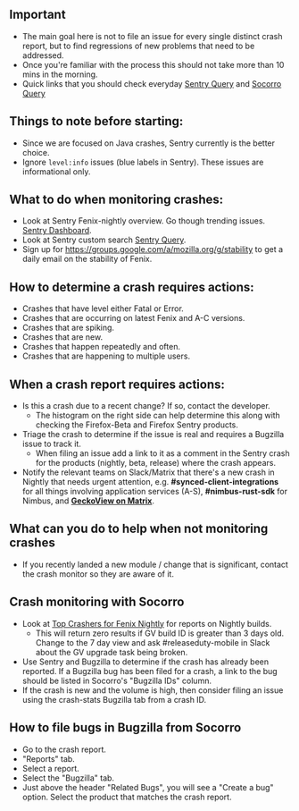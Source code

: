 ## Important
* The main goal here is not to file an issue for every single distinct crash report, but to find regressions of new problems that need to be addressed.
* Once you're familiar with the process this should not take more than 10 mins in the morning.
* Quick links that you should check everyday [Sentry Query](https://sentry.io/organizations/mozilla/issues/?groupStatsPeriod=auto&page=0&project=6295546&query=is%3Aunresolved+level%3Afatal+firstSeen%3A-1w&sort=freq&statsPeriod=14d) and [Socorro Query](https://crash-stats.mozilla.org/topcrashers/?product=Fenix&days=3&_range_type=build&process_type=any)

## Things to note before starting:
* Since we are focused on Java crashes, Sentry currently is the better choice.
* Ignore `level:info` issues (blue labels in Sentry).  These issues are informational only.

## What to do when monitoring crashes:
* Look at Sentry Fenix-nightly overview.  Go though trending issues. [Sentry Dashboard](https://sentry.io/organizations/mozilla/projects/fenix-nightly/?project=6295546).
* Look at Sentry custom search [Sentry Query](https://sentry.io/organizations/mozilla/issues/?groupStatsPeriod=auto&page=0&project=6295546&query=is%3Aunresolved+level%3Afatal+firstSeen%3A-1w&sort=freq&statsPeriod=14d).
* Sign up for https://groups.google.com/a/mozilla.org/g/stability to get a daily email on the stability of Fenix.

## How to determine a crash requires actions:
* Crashes that have level either Fatal or Error.
* Crashes that are occurring on latest Fenix and A-C versions.
* Crashes that are spiking.
* Crashes that are new.
* Crashes that happen repeatedly and often.
* Crashes that are happening to multiple users.

## When a crash report requires actions:
* Is this a crash due to a recent change? If so, contact the developer.
  * The histogram on the right side can help determine this along with checking the Firefox-Beta and Firefox Sentry products.
* Triage the crash to determine if the issue is real and requires a Bugzilla issue to track it. 
  * When filing an issue add a link to it as a comment in the Sentry crash for the products (nightly, beta, release) where the crash appears.
* Notify the relevant teams on Slack/Matrix that there's a new crash in Nightly that needs urgent attention, e.g. **#synced-client-integrations** for all things involving application services (A-S), **#nimbus-rust-sdk** for Nimbus, and **[GeckoView on Matrix](https://chat.mozilla.org/#/room/#geckoview:mozilla.org)**.

## What can you do to help when not monitoring crashes
* If you recently landed a new module / change that is significant, contact the crash monitor so they are aware of it.

## Crash monitoring with Socorro
* Look at [Top Crashers for Fenix Nightly](https://crash-stats.mozilla.org/topcrashers/?product=Fenix&days=3&_range_type=build&process_type=any) for reports on Nightly builds.
  * This will return zero results if GV build ID is greater than 3 days old. Change to the 7 day view and ask #releaseduty-mobile in Slack about the GV upgrade task being broken.
* Use Sentry and Bugzilla to determine if the crash has already been reported. If a Bugzilla bug has been filed for a crash, a link to the bug should be listed in Socorro's "Bugzilla IDs" column.
* If the crash is new and the volume is high, then consider filing an issue using the crash-stats Bugzilla tab from a crash ID.

## How to file bugs in Bugzilla from Socorro
* Go to the crash report.
* "Reports" tab.
* Select a report.
* Select the "Bugzilla" tab.
* Just above the header "Related Bugs", you will see a "Create a bug" option. Select the product that matches the crash report.
